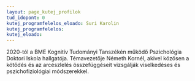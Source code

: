 ```yaml
---
layout: page_kutej_profilok
tud_idopont: 0
kutej_programfelelos_eloado: Suri Karolin 
kutej_programfelelos: 
kutej_eloado: 
---
```


2020-tól a BME Kognitív Tudományi Tanszékén működő Pszichológia Doktori Iskola hallgatója. Témavezetője Németh Kornél, akivel közösen a kötődés és az arcészlelés összefüggéseit vizsgálják viselkedéses és pszichofiziológiai módszerekkel.

 
